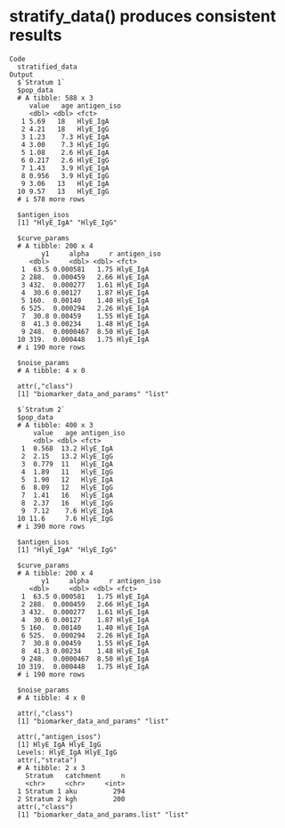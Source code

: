 # stratify_data() produces consistent results

    Code
      stratified_data
    Output
      $`Stratum 1`
      $pop_data
      # A tibble: 588 x 3
         value   age antigen_iso
         <dbl> <dbl> <fct>      
       1 5.69   18   HlyE_IgA   
       2 4.21   18   HlyE_IgG   
       3 1.23    7.3 HlyE_IgA   
       4 3.00    7.3 HlyE_IgG   
       5 1.08    2.6 HlyE_IgA   
       6 0.217   2.6 HlyE_IgG   
       7 1.43    3.9 HlyE_IgA   
       8 0.956   3.9 HlyE_IgG   
       9 3.06   13   HlyE_IgA   
      10 9.57   13   HlyE_IgG   
      # i 578 more rows
      
      $antigen_isos
      [1] "HlyE_IgA" "HlyE_IgG"
      
      $curve_params
      # A tibble: 200 x 4
            y1     alpha     r antigen_iso
         <dbl>     <dbl> <dbl> <fct>      
       1  63.5 0.000581   1.75 HlyE_IgA   
       2 288.  0.000459   2.66 HlyE_IgA   
       3 432.  0.000277   1.61 HlyE_IgA   
       4  30.6 0.00127    1.87 HlyE_IgA   
       5 160.  0.00140    1.40 HlyE_IgA   
       6 525.  0.000294   2.26 HlyE_IgA   
       7  30.8 0.00459    1.55 HlyE_IgA   
       8  41.3 0.00234    1.48 HlyE_IgA   
       9 248.  0.0000467  8.50 HlyE_IgA   
      10 319.  0.000448   1.75 HlyE_IgA   
      # i 190 more rows
      
      $noise_params
      # A tibble: 4 x 0
      
      attr(,"class")
      [1] "biomarker_data_and_params" "list"                     
      
      $`Stratum 2`
      $pop_data
      # A tibble: 400 x 3
          value   age antigen_iso
          <dbl> <dbl> <fct>      
       1  0.568  13.2 HlyE_IgA   
       2  2.15   13.2 HlyE_IgG   
       3  0.779  11   HlyE_IgA   
       4  1.89   11   HlyE_IgG   
       5  1.90   12   HlyE_IgA   
       6  8.09   12   HlyE_IgG   
       7  1.41   16   HlyE_IgA   
       8  2.37   16   HlyE_IgG   
       9  7.12    7.6 HlyE_IgA   
      10 11.6     7.6 HlyE_IgG   
      # i 390 more rows
      
      $antigen_isos
      [1] "HlyE_IgA" "HlyE_IgG"
      
      $curve_params
      # A tibble: 200 x 4
            y1     alpha     r antigen_iso
         <dbl>     <dbl> <dbl> <fct>      
       1  63.5 0.000581   1.75 HlyE_IgA   
       2 288.  0.000459   2.66 HlyE_IgA   
       3 432.  0.000277   1.61 HlyE_IgA   
       4  30.6 0.00127    1.87 HlyE_IgA   
       5 160.  0.00140    1.40 HlyE_IgA   
       6 525.  0.000294   2.26 HlyE_IgA   
       7  30.8 0.00459    1.55 HlyE_IgA   
       8  41.3 0.00234    1.48 HlyE_IgA   
       9 248.  0.0000467  8.50 HlyE_IgA   
      10 319.  0.000448   1.75 HlyE_IgA   
      # i 190 more rows
      
      $noise_params
      # A tibble: 4 x 0
      
      attr(,"class")
      [1] "biomarker_data_and_params" "list"                     
      
      attr(,"antigen_isos")
      [1] HlyE_IgA HlyE_IgG
      Levels: HlyE_IgA HlyE_IgG
      attr(,"strata")
      # A tibble: 2 x 3
        Stratum   catchment     n
        <chr>     <chr>     <int>
      1 Stratum 1 aku         294
      2 Stratum 2 kgh         200
      attr(,"class")
      [1] "biomarker_data_and_params.list" "list"                          

